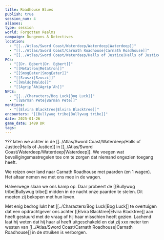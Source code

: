 ```yaml
---
title: Roadhouse Blues
publish: true
session_num: 4
aliases: 
type: session
world: Forgotten Realms
campaign: Dungeons & Detectives
location:
  - "[[../Atlas/Sword Coast/Waterdeep/Waterdeep|Waterdeep]]"
  - "[[../Atlas/Sword Coast/Carnath Roadhouse|Carnath Roadhouse]]"
  - "[[../Atlas/Sword Coast/Waterdeep/Halls of Justice|Halls of Justice]]"
PCs:
  - "[[Dr. Egbert|Dr. Egbert]]"
  - "[[Metatron|Metatron]]"
  - "[[SmogEater|SmogEater]]"
  - "[[Szuszi|Szuszi]]"
  - "[[Waldo|Waldo]]"
  - "[[Agrip’Ah|Agrip’Ah]]"
NPCs:
  - "[[../Characters/Bog Luck|Bog Luck]]"
  - "[[Barman Pete|Barman Pete]]"
mentions:
  - "[[Elvira Blacktree|Elvira Blacktree]]"
encounters: "[[Bullywug tribe|Bullywug tribe]]"
date: 2025-01-26
game_date: 1489 DR
tags: 
---
```


??? laten we achter in de [[../Atlas/Sword Coast/Waterdeep/Halls of Justice|Halls of Justice]] in [[../Atlas/Sword Coast/Waterdeep/Waterdeep|Waterdeep]]. We voegen wat beveiligingsmaatregelen toe om te zorgen dat niemand ongezien toegang heeft.

We reizen over land naar Carnath Roadhouse met paarden (en 1 wagen). Het altaar nemen we met ons mee in de wagen. 

Halverwege slaan we ons kamp op. Daar probeert de [[Bullywug tribe|Bullywug tribe]] midden in de nacht onze paarden te stelen. Dit moeten zij bekopen met hun leven.

Met enig bedrog lukt het [[../Characters/Bog Luck|Bog Luck]] te overtuigen dat een opdrachtgever ons achter [[Elvira Blacktree|Elvira Blacktree]] aan heeft gestuurd met de vraag of hij haar misschien heeft gezien. Lachend laat hij weten dat hij haar al heeft uitgeschakeld en dat zij xxx meter ten westen van [[../Atlas/Sword Coast/Carnath Roadhouse|Carnath Roadhouse]] in de struiken is verborgen. 